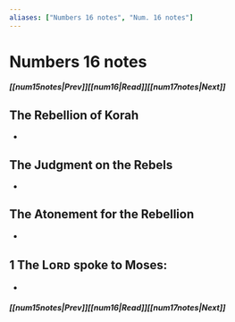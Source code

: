 ```yaml
---
aliases: ["Numbers 16 notes", "Num. 16 notes"]
---
```

# Numbers 16 notes
##### <span class=arrow-left></span>[[num15notes|Prev]]<span class=navigation-separator></span>[[num16|Read]]<span class=navigation-separator></span>[[num17notes|Next]]<span class=arrow-right></span>
## The Rebellion of Korah
- 
## The Judgment on the Rebels
- 
## The Atonement for the Rebellion
- 
## 1 The Lᴏʀᴅ spoke to Moses:
- 
##### <span class=arrow-left></span>[[num15notes|Prev]]<span class=navigation-separator></span>[[num16|Read]]<span class=navigation-separator></span>[[num17notes|Next]]<span class=arrow-right></span>